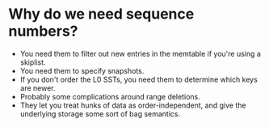 # Why do we need sequence numbers?

* You need them to filter out new entries in the memtable if you're using a skiplist.
* You need them to specify snapshots.
* If you don't order the L0 SSTs, you need them to determine which keys are newer.
* Probably some complications around range deletions.
* They let you treat hunks of data as order-independent, and give the underlying storage some sort of bag semantics.